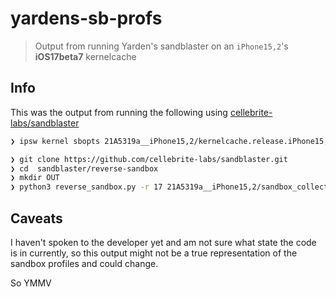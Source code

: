 # yardens-sb-profs

> Output from running Yarden's sandblaster on an `iPhone15,2`'s **iOS17beta7** kernelcache

## Info

This was the output from running the following using [cellebrite-labs/sandblaster](https://github.com/cellebrite-labs/sandblaster)
    
```bash
❯ ipsw kernel sbopts 21A5319a__iPhone15,2/kernelcache.release.iPhone15,2 > 21A5319a__iPhone15,2/sbopts
```
```bash
❯ git clone https://github.com/cellebrite-labs/sandblaster.git
❯ cd  sandblaster/reverse-sandbox
❯ mkdir OUT
❯ python3 reverse_sandbox.py -r 17 21A5319a__iPhone15,2/sandbox_collection.bin -o 21A5319a__iPhone15,2/sbopts -d OUT
```

## Caveats

I haven't spoken to the developer yet and am not sure what state the code is in currently, so this output might not be a true representation of the sandbox profiles and could change.
 
So YMMV 